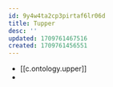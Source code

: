 ```yaml
---
id: 9y4w4ta2cp3pirtaf6lr06d
title: Tupper
desc: ''
updated: 1709761467516
created: 1709761456551
---
```


- [[c.ontology.upper]]
- 